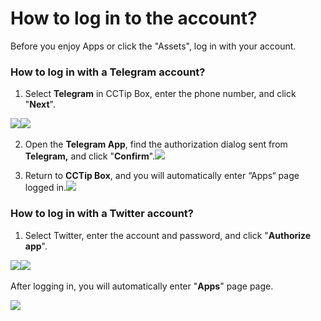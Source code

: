 # How to log in to the account?

Before you enjoy Apps or click the "Assets", log in with your account.

### **How to log in with a Telegram account?** 

1. Select **Telegram** in CCTip Box, enter the phone number, and click "**Next**".

​![](https://gblobscdn.gitbook.com/assets%2F-M1cO_ZVO746qyJixjJ7%2F-MDsoAVmB3nxgYeb7PEf%2F-MDsuZe749uC5VImwHZZ%2Fimage.png?alt=media&token=4bd61ffb-e3c3-4fad-9796-e49e07a457f1)​![](https://gblobscdn.gitbook.com/assets%2F-M1cO_ZVO746qyJixjJ7%2F-MDsoAVmB3nxgYeb7PEf%2F-MDsueEmaq9IwYBzdd_9%2Fimage.png?alt=media&token=93133f2a-f61a-4f37-91bf-369b43a77557)​

2. Open the **Telegram App**, find the authorization dialog sent from **Telegram,** and click "**Confirm**".![](https://gblobscdn.gitbook.com/assets%2F-M1cO_ZVO746qyJixjJ7%2F-MDsoAVmB3nxgYeb7PEf%2F-MDsul-kbtaxfnP0zsOD%2Fimage.png?alt=media&token=17562200-a7a4-4639-860a-a0b149ca0efe)

3. Return to **CCTip Box**, and you will automatically enter “Apps“ page logged in.![](https://gblobscdn.gitbook.com/assets%2F-M1cO_ZVO746qyJixjJ7%2F-MDsoAVmB3nxgYeb7PEf%2F-MDsvLwco9LaxIvmj-yM%2Fimage.png?alt=media&token=e14f4a69-93c9-4b01-8816-e38e9f0ff08e)

### How to log in with a Twitter account?

1. Select Twitter, enter the account and password, and click "**Authorize app**".

​![](https://gblobscdn.gitbook.com/assets%2F-M1cO_ZVO746qyJixjJ7%2F-MDsoAVmB3nxgYeb7PEf%2F-MDsuSdNquHyXf-vqrFu%2Fimage.png?alt=media&token=b84aa84f-0924-472e-816a-ca16cdaae736)​![](https://gblobscdn.gitbook.com/assets%2F-M1cO_ZVO746qyJixjJ7%2F-MDsoAVmB3nxgYeb7PEf%2F-MDsrU90xlA2h84W73yH%2Fimage.png?alt=media&token=fee649ed-5c22-4bce-8ed8-9cf6fcf504d0)​

After logging in, you will automatically enter "**Apps**" page page.

![](https://gblobscdn.gitbook.com/assets%2F-M1cO_ZVO746qyJixjJ7%2F-MDsoAVmB3nxgYeb7PEf%2F-MDsvPEgL-ul4q8EEefX%2Fimage.png?alt=media&token=5be9c512-e4db-4b73-8093-1d0359bed382)

